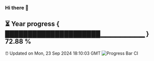 ### Hi there 👋
⏳ Year progress { █████████████████████▁▁▁▁▁▁▁▁▁ } 72.88 %
---
⏰ Updated on Mon, 23 Sep 2024 18:10:03 GMT
![Progress Bar CI](https://github.com/Moyi321/Moyi321/workflows/Progress%20Bar%20CI/badge.svg)
